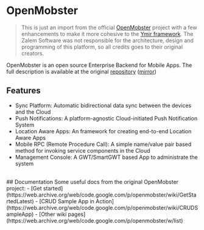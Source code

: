# OpenMobster

> This is just an import from the official [OpenMobster](http://code.google.com/p/openmobster) project with a few enhancements to make it more cohesive to the [Ymir framework](https://github.com/ZalemSoftware/Ymir). The Zalem Software was not responsible for the architecture, design and programming of this platform, so all credits goes to their original creators.

OpenMobster is an open source Enterprise Backend for Mobile Apps. The full description is available at the original [repository](http://code.google.com/p/openmobster) ([mirror](https://web.archive.org/web/code.google.com/p/openmobster/))
## Features
- Sync Platform: Automatic bidirectional data sync between the devices and the Cloud
- Push Notifications: A platform-agnostic Cloud-initiated Push Notification System
- Location Aware Apps: An framework for creating end-to-end Location Aware Apps 
- Mobile RPC (Remote Procedure Call): A simple name/value pair based method for invoking service components in the Cloud
- Management Console: A GWT/SmartGWT based App to administrate the system

<br>
## Documentation
Some useful docs from the original OpenMobster project:
- [Get started](https://web.archive.org/web/code.google.com/p/openmobster/wiki/GetStartedLatest)
- [CRUD Sample App in Action](https://web.archive.org/web/code.google.com/p/openmobster/wiki/CRUDSampleApp)
- [Other wiki pages](https://web.archive.org/web/code.google.com/p/openmobster/w/list)
